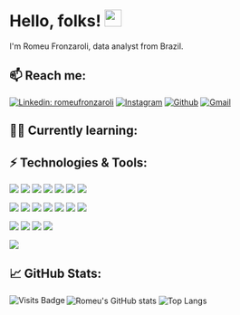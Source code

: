 # Hello, folks! <img src="https://raw.githubusercontent.com/MartinHeinz/MartinHeinz/master/wave.gif" width="30px">


I'm Romeu Fronzaroli, data analyst from Brazil.


## 📫 Reach me: 
<a href="https://www.linkedin.com/in/romeufronzaroli/" rel="nofollow"><img src="https://camo.githubusercontent.com/6dc9828248fb64760c234f5b24c275a4912e9bb546c281d0c8e67cecb3381669/68747470733a2f2f696d672e736869656c64732e696f2f62616467652f2d4c696e6b6564496e2d626c75653f7374796c653d666c6174266c6f676f3d4c696e6b6564696e266c6f676f436f6c6f723d7768697465" alt="Linkedin: romeufronzaroli" data-canonical-src="https://img.shields.io/badge/-romeufronzaroli-blue?style=flat-square&amp;logo=Linkedin&amp;logoColor=white&amp;link=https://www.linkedin.com/in/romeufronzaroli/" style="max-width:100%;"></a>
<a href="https://www.instagram.com/romeu.fronzaroli/" rel="nofollow"><img src="https://camo.githubusercontent.com/fb9dce7e587c033b550a94d232d2957b372e916bc6c5788d58a3a078e2b2ef6e/68747470733a2f2f696d672e736869656c64732e696f2f62616467652f2d496e7374616772616d2d6331333538343f7374796c653d666c6174266c6162656c436f6c6f723d633133353834266c6f676f3d696e7374616772616d266c6f676f436f6c6f723d7768697465" alt="Instagram" data-canonical-src="https://img.shields.io/badge/-Instagram-c13584?style=flat&amp;labelColor=c13584&amp;logo=instagram&amp;logoColor=white" style="max-width:100%;"></a>
<a href="https://github.com/romeuqf"><img src="https://camo.githubusercontent.com/5c8c95ac48ba4bcc1018a7c80c530bcd4c82794d4655999472465b625e76a17e/68747470733a2f2f696d672e736869656c64732e696f2f62616467652f2d4769746875622d3030303f7374796c653d666c6174266c6f676f3d476974687562266c6f676f436f6c6f723d7768697465" alt="Github" data-canonical-src="https://img.shields.io/badge/-Github-000?style=flat&amp;logo=Github&amp;logoColor=white" style="max-width:100%;"></a>
<a href="mailto:romeuqf@gmail.com"><img src="https://camo.githubusercontent.com/37a0a7efce77df18e02fbe00ec51bcbd8ae94a8b824143c4449c4977bf5b1d79/68747470733a2f2f696d672e736869656c64732e696f2f62616467652f2d4f75746c6f6f6b2d3030373844343f7374796c653d666c6174266c6f676f3d4d6963726f736f66742d4f75746c6f6f6b266c6f676f436f6c6f723d7768697465" alt="Gmail" data-canonical-src="https://img.shields.io/badge/-Gmail-0078D4?style=flat&amp;logo=Microsoft-Outlook&amp;logoColor=white" style="max-width:100%;"></a>

## 📖🌱 Currently learning:


## ⚡ Technologies & Tools:

![](https://img.shields.io/badge/Code-Python-informational?style=flat&logo=Python&logoColor=white&color=2bbc8a)
![](https://img.shields.io/badge/Code-SAS-informational?style=flat&logo=IBM&logoColor=white&color=2bbc8a)
![](https://img.shields.io/badge/Code-SQLite-informational?style=flat&logo=SQLite&logoColor=white&color=2bbc8a)
![](https://img.shields.io/badge/Code-MySQL-informational?style=flat&logo=MySQL&logoColor=white&color=2bbc8a)
![](https://img.shields.io/badge/Code-MicrosoftSQLServer-informational?style=flat&logo=MicrosoftSQLServer&logoColor=white&color=2bbc8a)
![](https://img.shields.io/badge/Code-Kotlin-informational?style=flat&logo=Kotlin&logoColor=white&color=2bbc8a)
![](https://img.shields.io/badge/Code-Java-informational?style=flat&logo=Java&logoColor=white&color=2bbc8a)

<!-- Estudar! -->
<!-- ![](https://img.shields.io/badge/Tools-PyTorch-informational?style=flat&logo=PyTorch&logoColor=white&color=2bbc8a)
![](https://img.shields.io/badge/Tools-Scikit_learn-informational?style=flat&logo=scikit-learn&logoColor=white&color=2bbc8a)
![](https://img.shields.io/badge/Tools-TensorFlow-informational?style=flat&logo=TensorFlow&logoColor=white&color=2bbc8a)
![](https://img.shields.io/badge/Tools-Keras-informational?style=flat&logo=Python&logoColor=white&color=2bbc8a)
![](https://img.shields.io/badge/Tools-Pycaret-informational?style=flat&logo=Python&logoColor=white&color=2bbc8a) -->

![](https://img.shields.io/badge/Tools-Pandas-informational?style=flat&logo=Python&logoColor=white&color=2bbc8a)
![](https://img.shields.io/badge/Tools-Numpy-informational?style=flat&logo=Python&logoColor=white&color=2bbc8a)
![](https://img.shields.io/badge/Tools-Matplotlib-informational?style=flat&logo=Python&logoColor=white&color=2bbc8a)
![](https://img.shields.io/badge/Tools-Seaborn-informational?style=flat&logo=Python&logoColor=white&color=2bbc8a)
![](https://img.shields.io/badge/Tools-Gradle-informational?style=flat&logo=Gradle&logoColor=white&color=2bbc8a)
![](https://img.shields.io/badge/Tools-Firebase-informational?style=flat&logo=Firebase&logoColor=white&color=2bbc8a)
![](https://img.shields.io/badge/Tools-Git-informational?style=flat&logo=Git&logoColor=white&color=2bbc8a)

![](https://img.shields.io/badge/Editor-JupyterNotebook-informational?style=flat&logo=AndroidStudio&logoColor=white&color=2bbc8a)
![](https://img.shields.io/badge/Editor-AndroidStudio-informational?style=flat&logo=AndroidStudio&logoColor=white&color=2bbc8a)
![](https://img.shields.io/badge/Editor-VisualStudioCode-informational?style=flat&logo=VisualStudioCode&logoColor=white&color=2bbc8a)
![](https://img.shields.io/badge/Editor-IntelliJIDEA-informational?style=flat&logo=IntelliJIDEA&logoColor=white&color=2bbc8a)

![](https://img.shields.io/badge/Plataform-PowerBi-informational?style=flat&logo=PowerBI&logoColor=white&color=2bbc8a)

## 📈 GitHub Stats:
<img align="center" alt="Romeu's GitHub stats" src="https://github-readme-stats.vercel.app/api?username=romeuqf&count_private=true&show_icons=true&theme=radical" style="max-width:100%;"/>

<img align="center" alt="Top Langs" src="https://github-readme-stats.vercel.app/api/top-langs/?username=romeuqf&title_color=ffffff&text_color=c9cacc&icon_color=2bbc8a&bg_color=1d1f21&langs_count=3&layout=compact" style="max-width:100%;"/>



<img align="left" alt="Visits Badge" src="https://badges.pufler.dev/visits/romeuqf/romeuqf" style="max-width:100%;"/>







<!--
**romeuqf/romeuqf** is a ✨ _special_ ✨ repository because its `README.md` (this file) appears on your GitHub profile.

Here are some ideas to get you started:

- 🔭 I’m currently working on ...
- 🌱 I’m currently learning ...
- 👯 I’m looking to collaborate on ...
- 🤔 I’m looking for help with ...
- 💬 Ask me about ...
- 📫 How to reach me: ...
- 😄 Pronouns: ...
- ⚡ Fun fact: ...
-->
